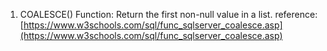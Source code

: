 1. COALESCE() Function:
  Return the first non-null value in a list.
  reference: [https://www.w3schools.com/sql/func_sqlserver_coalesce.asp](https://www.w3schools.com/sql/func_sqlserver_coalesce.asp)
